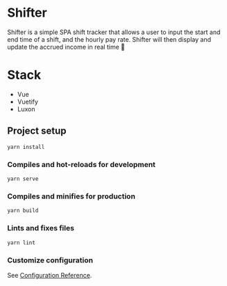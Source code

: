 # Shifter

Shifter is a simple SPA shift tracker that allows a user to input the start and end time of a shift, and the hourly pay rate.
Shifter will then display and update the accrued income in real time 💸


# Stack

* Vue
* Vuetify
* Luxon

## Project setup
```
yarn install
```

### Compiles and hot-reloads for development
```
yarn serve
```

### Compiles and minifies for production
```
yarn build
```

### Lints and fixes files
```
yarn lint
```

### Customize configuration
See [Configuration Reference](https://cli.vuejs.org/config/).
